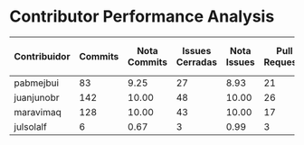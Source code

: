 # Contributor Performance Analysis

| Contribuidor | Commits | Nota Commits | Issues Cerradas | Nota Issues | Pull Requests | Nota Pull Requests | Workflows | Nota Workflows | Tipos de Tests | Nota Tests | Nota Final |
|--------------|---------|--------------|----------------|------------|---------------|---------------------|-----------|---------------|-------|-----------|-----------|
| pabmejbui | 83 | 9.25 | 27 | 8.93 | 21 | 10.00 | 10 | 10.00 | 4 | 10.00 | 9.63 |
| juanjunobr | 142 | 10.00 | 48 | 10.00 | 26 | 10.00 | 10 | 10.00 | 4 | 10.00 | 10.00 |
| maravimaq | 128 | 10.00 | 43 | 10.00 | 17 | 10.00 | 10 | 10.00 | 4 | 10.00 | 10.00 |
| julsolalf | 6 | 0.67 | 3 | 0.99 | 3 | 6.00 | 0 | 0.00 | 1 | 1.00 | 1.73 |
